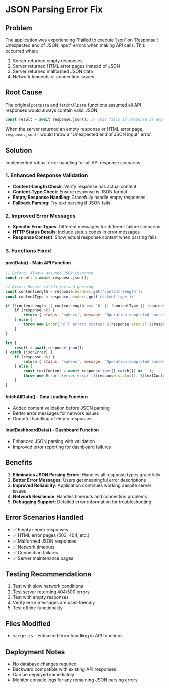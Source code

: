 # JSON Parsing Error Fix

## Problem
The application was experiencing "Failed to execute 'json' on 'Response': Unexpected end of JSON input" errors when making API calls. This occurred when:

1. Server returned empty responses
2. Server returned HTML error pages instead of JSON
3. Server returned malformed JSON data
4. Network timeouts or connection issues

## Root Cause
The original `postData` and `fetchAllData` functions assumed all API responses would always contain valid JSON:

```javascript
const result = await response.json(); // This fails if response is empty
```

When the server returned an empty response or HTML error page, `response.json()` would throw a "Unexpected end of JSON input" error.

## Solution
Implemented robust error handling for all API response scenarios:

### 1. Enhanced Response Validation
- **Content-Length Check**: Verify response has actual content
- **Content-Type Check**: Ensure response is JSON format
- **Empty Response Handling**: Gracefully handle empty responses
- **Fallback Parsing**: Try text parsing if JSON fails

### 2. Improved Error Messages
- **Specific Error Types**: Different messages for different failure scenarios
- **HTTP Status Details**: Include status codes in error messages
- **Response Content**: Show actual response content when parsing fails

### 3. Functions Fixed

#### postData() - Main API Function
```javascript
// Before: Always assumed JSON response
const result = await response.json();

// After: Robust validation and parsing
const contentLength = response.headers.get('content-length');
const contentType = response.headers.get('content-type');

if (!contentLength || contentLength === '0' || !contentType || !contentType.includes('application/json')) {
    if (response.ok) {
        return { status: 'sukses', message: 'Operation completed successfully' };
    } else {
        throw new Error(`HTTP error! status: ${response.status} ${response.statusText}`);
    }
}

try {
    result = await response.json();
} catch (jsonError) {
    if (response.ok) {
        return { status: 'sukses', message: 'Operation completed successfully' };
    } else {
        const textContent = await response.text().catch(() => '');
        throw new Error(`Server error (${response.status}): ${textContent || response.statusText}`);
    }
}
```

#### fetchAllData() - Data Loading Function
- Added content validation before JSON parsing
- Better error messages for network issues
- Graceful handling of empty responses

#### loadDashboardData() - Dashboard Function
- Enhanced JSON parsing with validation
- Improved error reporting for dashboard failures

## Benefits
1. **Eliminates JSON Parsing Errors**: Handles all response types gracefully
2. **Better Error Messages**: Users get meaningful error descriptions
3. **Improved Reliability**: Application continues working despite server issues
4. **Network Resilience**: Handles timeouts and connection problems
5. **Debugging Support**: Detailed error information for troubleshooting

## Error Scenarios Handled
- ✅ Empty server responses
- ✅ HTML error pages (503, 404, etc.)
- ✅ Malformed JSON responses
- ✅ Network timeouts
- ✅ Connection failures
- ✅ Server maintenance pages

## Testing Recommendations
1. Test with slow network conditions
2. Test server returning 404/500 errors
3. Test with empty responses
4. Verify error messages are user-friendly
5. Test offline functionality

## Files Modified
- `script.js` - Enhanced error handling in API functions

## Deployment Notes
- No database changes required
- Backward compatible with existing API responses
- Can be deployed immediately
- Monitor console logs for any remaining JSON parsing errors
